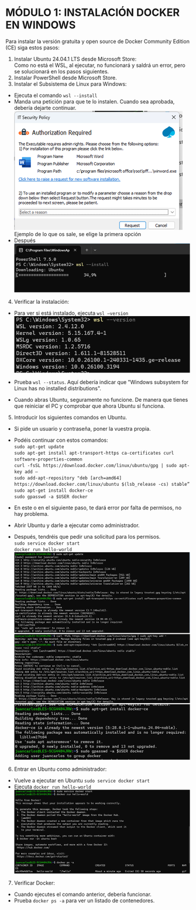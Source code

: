 # MÓDULO 1: INSTALACIÓN DOCKER EN WINDOWS

Para instalar la versión gratuita y open source de Docker Community Edition (CE) siga estos pasos:  

1. Instalar Ubuntu 24.04.1 LTS desde Microsoft Store:  
Como no está el WSL, al ejecutar, no funcionará y saldrá un error, pero se solucionará en los pasos siguientes.
2. Instalar PowerShell desde Microsoft Store.
3. Instalar el Subsistema de Linux para Windows:  
* Ejecuta el comando `wsl --install`  
* Manda una petición para que te lo instalen. Cuando sea aprobada, debería dejarte continuar.  
![elevar-req.png](images/elevar-req.png)  
Ejemplo de lo que os sale, se elige la primera opción
* Después  
![run-wsl.png](images/run-wsl.png)  

4.	Verificar la instalación:  
* Para ver si está instalado, ejecuta `wsl –version`  
![wsl-version.png](images/wsl-version.png)  

* Prueba `wsl --status`. Aquí debería indicar que "Windows subsystem for Linux has no installed distributions".  
* Cuando abras Ubuntu, seguramente no funcione. De manera que tienes que reiniciar el PC y comprobar que ahora Ubuntu sí funciona.  

5.	Introducir los siguientes comandos en Ubuntu.  
* Si pide un usuario y contraseña, poner la vuestra propia.  

* Podéis continuar con estos comandos:  
`sudo apt-get update`  
`sudo apt-get install apt-transport-https ca-certificates curl software-properties-common`  
`curl -fsSL https://download.docker.com/linux/ubuntu/gpg | sudo apt-key add –`  
`sudo add-apt-repository "deb [arch=amd64] https://download.docker.com/linux/ubuntu $(lsb_release -cs) stable”`  
`sudo apt-get install docker-ce`  
`sudo gpasswd -a $USER docker`  

* En este o en el siguiente paso, te dará error por falta de permisos, no hay problema.  
* Abrir Ubuntu y darle a ejecutar como administrador.  
* Después, tendréis que pedir una solicitud para los permisos.  
`sudo service docker start`  
`docker run hello-world`  
![docker-run-hello.png](images/docker-run-hello.png)  
![docker-run-hello-2.png](images/docker-run-hello-2.png)  
![docker-run-hello-3.png](images/docker-run-hello-3.png)  

6.	Entrar en Ubuntu como administrador:  
* Vuelve a ejecutar en Ubuntu `sudo service docker start`  
* Ejecuta `docker run hello-world`  
![docker-run-hello-4.png](images/docker-run-hello-4.png)  

7.	Verificar Docker:  
* Cuando ejecutes el comando anterior, debería funcionar.  
* Prueba `docker ps -a` para ver un listado de contenedores.  